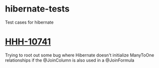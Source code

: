 # hibernate-tests
Test cases for hibernate


# [HHH-10741](https://hibernate.atlassian.net/browse/HHH-10741)
Trying to root out some bug where Hibernate doesn't initialize ManyToOne relationships if the @JoinColumn is also used in a @JoinFormula
